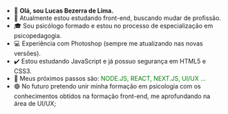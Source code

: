 - 👋 <b> Olá, sou Lucas Bezerra de Lima. </b>
- 👀 Atualmente estou estudando front-end, buscando mudar de profissão.
- 🎓 Sou psicólogo formado e estou no processo de especialização em psicopedagogia.
- 💻 Experiência com Photoshop (sempre me atualizando nas novas versões).
- ✔️ Estou estudando JavaScript e já possuo segurança em HTML5 e CSS3.
- 🌱 Meus próximos passos são: <font color="green"> NODE.JS, REACT, NEXT.JS, UI/UX ... </font>
- 🟢 No futuro pretendo unir minha formação em psicologia com os conhecimentos obtidos na formação front-end, me aprofundando na área de UI/UX;
